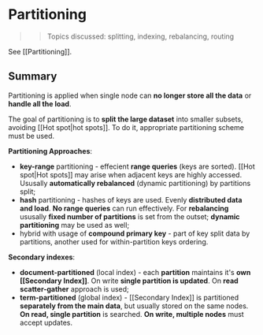# Partitioning

>> Topics discussed: splitting, indexing, rebalancing, routing

See [[Partitioning]].

## Summary

Partitioning is applied when single node can **no longer store all the data** or **handle all the load**. 

The goal of partitioning is to **split the large dataset** into smaller subsets, avoiding [[Hot spot|hot spots]]. To do it, appropriate partitioning scheme must be used.

**Partitioning Approaches**:
- **key-range** partitioning - effecient **range queries** (keys are sorted). [[Hot spot|Hot spots]] may arise when adjacent keys are highly accessed. Ususally **automatically rebalanced** (dynamic partitioning) by partitions split;
- **hash** partitioning - hashes of keys are used. Evenly **distributed data and load**.  **No range queries** can run effectively. For **rebalancing** ususally **fixed number of partitions** is set from the outset; **dynamic partitioning** may be used as well;
- hybrid with usage of **compound primary key** - part of key split data by partitions, another used for within-partition keys ordering.

**Secondary indexes**:
- **document-partitioned** (local index) - each **partition** maintains it's **own [[Secondary Index]]**. On write **single partition is updated**. On **read scatter-gather** approach is used;
- **term-partitioned** (global index) - [[Secondary Index]] is partitioned **separately from the main data**, but usually stored on the same nodes. **On read, single partition** is searched. **On write, multiple nodes** must accept updates.



